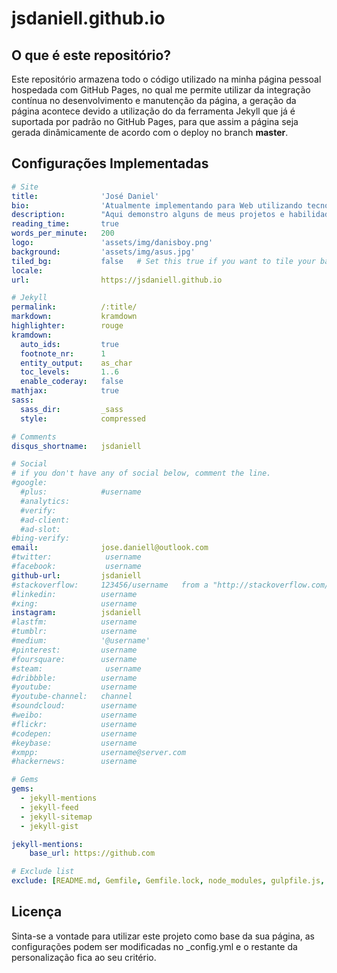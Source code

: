 # jsdaniell.github.io

## O que é este repositório?

Este repositório armazena todo o código utilizado na minha página pessoal hospedada com GitHub Pages, no qual me permite utilizar da integração contínua no desenvolvimento e manutenção da página, a geração da página acontece devido a utilização do da ferramenta Jekyll que já é suportada por padrão no GitHub Pages, para que assim a página seja gerada dinâmicamente de acordo com o deploy no branch **master**.

## Configurações Implementadas

```yml
# Site
title:              'José Daniel'
bio:                'Atualmente implementando para Web utilizando tecnologias JavaScript como Node.js, Express.js, React, persistência de dados com MongoDb, SQL, ferramentas como Pug (Jade), EJS, Jekyll com integração contínua com GitHub, desenvolvimento mobile com Flutter, Dart e React-Native. <br><br> Carrego comigo o cerne do aprendizado constante! Quando não se está aprendendo se está sendo desafiado e vice e versa!'
description:        "Aqui demonstro alguns de meus projetos e habilidades desenvolvidas ao longo da minha jornada como programador!"
reading_time:       true
words_per_minute:   200
logo:               'assets/img/danisboy.png'
background:         'assets/img/asus.jpg'
tiled_bg:           false   # Set this true if you want to tile your background image, otherwise it will be covered
locale:             
url:                https://jsdaniell.github.io

# Jekyll
permalink:          /:title/
markdown:           kramdown
highlighter:        rouge
kramdown:
  auto_ids:         true
  footnote_nr:      1
  entity_output:    as_char
  toc_levels:       1..6
  enable_coderay:   false
mathjax:            true
sass:
  sass_dir:         _sass
  style:            compressed

# Comments
disqus_shortname:   jsdaniell

# Social
# if you don't have any of social below, comment the line.
#google:
  #plus:            #username
  #analytics:
  #verify:
  #ad-client:
  #ad-slot:
#bing-verify:
email:              jose.daniell@outlook.com
#twitter:            username
#facebook:           username
github-url:         jsdaniell
#stackoverflow:     123456/username   from a "http://stackoverflow.com/users/123456/username" link
#linkedin:          username
#xing:              username
instagram:          jsdaniell
#lastfm:            username
#tumblr:            username
#medium:            '@username'
#pinterest:         username
#foursquare:        username
#steam:              username
#dribbble:          username
#youtube:           username
#youtube-channel:   channel
#soundcloud:        username
#weibo:             username
#flickr:            username
#codepen:           username
#keybase:           username
#xmpp:              username@server.com
#hackernews:        username

# Gems
gems:
  - jekyll-mentions
  - jekyll-feed
  - jekyll-sitemap
  - jekyll-gist

jekyll-mentions:
    base_url: https://github.com

# Exclude list
exclude: [README.md, Gemfile, Gemfile.lock, node_modules, gulpfile.js, package.json, _site, src, vendor, CNAME, LICENSE, Rakefile]
```

## Licença

Sinta-se a vontade para utilizar este projeto como base da sua página, as configurações podem ser modificadas no _config.yml e o restante da personalização fica ao seu critério.